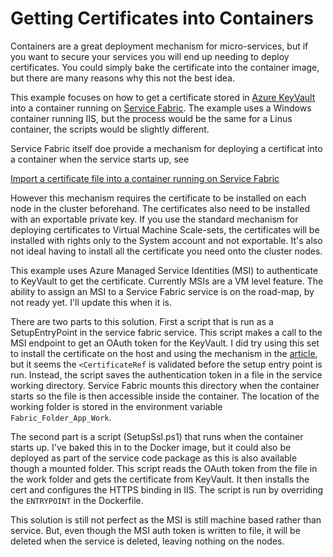 # Getting Certificates into Containers

Containers are a great deployment mechanism for micro-services, but if you want to secure your services you will end up needing to deploy certificates. You could simply bake the certificate into the container image, but there are many reasons why this not the best idea.

This example focuses on how to get a certificate stored in [Azure KeyVault][kv] into a container running on [Service Fabric][sf]. The example uses a Windows container running IIS, but the process would be the same for a Linus container, the scripts would be slightly different.

Service Fabric itself doe provide a mechanism for deploying a certificat into a container when the service starts up, see 

[Import a certificate file into a container running on Service Fabric][sfcert]

However this mechanism requires the certificate to be installed on each node in the cluster beforehand. The certificates also need to be installed with an exportable private key. If you use the standard mechanism for deploying certificates to Virtual Machine Scale-sets, the certificates will be installed with rights only to the System account and not exportable. It's also not ideal having to install all the certificate you need onto the cluster nodes.

This example uses Azure Managed Service Identities (MSI) to authenticate to KeyVault to get the certificate. Currently MSIs are a VM level feature. The ability to assign an MSI to a Service Fabric service is on the road-map, by not ready yet. I'll update this when it is.

There are two parts to this solution. First a script that is run as a SetupEntryPoint in the service fabric service. This script makes a call to the MSI endpoint to get an OAuth token for the KeyVault. I did try using this set to install the certificate on the host and using the mechanism in the [article][sfcert], but it seems the `<CertificateRef` is validated before the setup entry point is run. Instead, the script saves the authentication token in a file in the service working directory. Service Fabric mounts this directory when the container starts so the file is then accessible inside the container. The location of the working folder is stored in the environment variable `Fabric_Folder_App_Work`.

The second part is a script (SetupSsl.ps1) that runs when the container starts up. I've baked this in to the Docker image, but it could also be deployed as part of the service code package as this is also available though a mounted folder. This script reads the OAuth token from the file in the work folder and gets the certificate from KeyVault. It then installs the cert and configures the HTTPS binding in IIS. The script is run by overriding the `ENTRYPOINT` in the Dockerfile.

This solution is still not perfect as the MSI is still machine based rather than service. But, even though the MSI auth token is written to file, it will be deleted when the service is deleted, leaving nothing on the nodes.

[sf]: https://azure.microsoft.com/en-gb/services/service-fabric/ "Azure Service Fabric"
[kv]: https://azure.microsoft.com/en-gb/services/key-vault/ "Azure KeyVault"
[sfcert]: https://docs.microsoft.com/en-us/azure/service-fabric/service-fabric-securing-containers